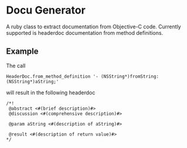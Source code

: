 # Docu Generator
A ruby class to extract documentation from Objective-C code. Currently supported is headerdoc documentation from method definitions.

## Example
The call 

    HeaderDoc.from_method_definition '- (NSString*)fromString:(NSString*)aString;'

will result in the following headerdoc

    /*!
     @abstract <#(brief description)#>
     @discussion <#(comprehensive description)#>
     
     @param aString <#(description of aString)#>

     @result <#(description of return value)#>
    */